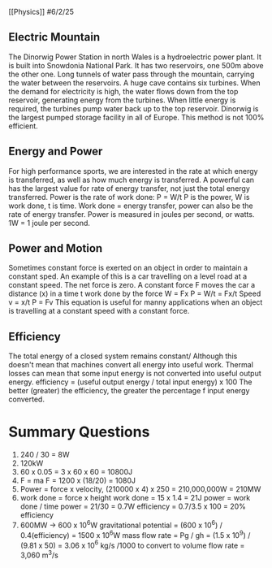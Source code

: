 [[Physics]]
#6/2/25 
## Electric Mountain
The Dinorwig Power Station in north Wales is a hydroelectric power plant. It is built into Snowdonia National Park. It has two reservoirs, one 500m above the other one. Long tunnels of water pass through the mountain, carrying the water between the reservoirs. A huge cave contains six turbines. When the demand for electricity is high, the water flows down from the top reservoir, generating energy from the turbines. When little energy is required, the turbines pump water back up to the top reservoir. Dinorwig is the largest pumped storage facility in all of Europe. This method is not 100% efficient.
## Energy and Power
For high performance sports, we are interested in the rate at which energy is transferred, as well as how much energy is transferred. A powerful can has the largest value for rate of energy transfer, not just the total energy transferred.
Power is the rate of work done:
P = W/t
P is the power, W is work done, t is time.
Work done = energy transfer, power can also be the rate of energy transfer.
Power is measured in joules per second, or watts. 1W = 1 joule per second.
## Power and Motion
Sometimes constant force is exerted on an object in order to maintain a constant sped. An example of this is a car travelling on a level road at a constant speed. The net force is zero. 
A constant force F moves the car a distance (x) in a time t
work done by the force W = Fx
P = W/t = Fx/t
Speed v = x/t
P = Fv
This equation is useful for manny applications when an object is travelling at a constant speed with a constant force.
## Efficiency
The total energy of a closed system remains constant/ Although this doesn't mean that machines convert all energy into useful work. Thermal losses can mean that some input energy is not converted into useful output energy.
efficiency = (useful output energy / total input energy) x 100
The better (greater) the efficiency, the greater the percentage f input energy converted.

# Summary Questions
1) 240 / 30 = 8W
2) 120kW
3) 60 x 0.05 = 3 x 60 x 60 = 10800J
4) F = ma F = 1200 x (18/20) = 1080J
5) Power = force x velocity, (210000 x 4) x 250 = 210,000,000W = 210MW
6) work done = force x height
	work done = 15 x 1.4 = 21J
	power = work done / time
	power = 21/30 = 0.7W
	efficiency = 0.7/3.5 x 100 = 20% efficiency
7) 600MW -> 600 x 10$^6$W
	gravitational potential = (600 x 10$^6$) / 0.4(efficiency) = 1500 x 10$^6$W
	mass flow rate = Pg / gh
	= (1.5 x 10$^9$) / (9.81 x 50)
	= 3.06 x 10$^6$ kg/s
	/1000 to convert to volume flow rate
	= 3,060 m$^3$/s